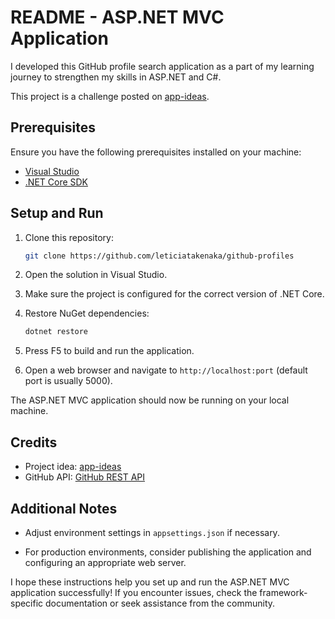 # README - ASP.NET MVC Application

I developed this GitHub profile search application as a part of my learning journey to strengthen my skills in ASP.NET and C#.</br>

This project is a challenge posted on [app-ideas](https://github.com/florinpop17/app-ideas/blob/master/Projects/2-Intermediate/GitHub-Profiles.md). 

## Prerequisites

Ensure you have the following prerequisites installed on your machine:

- [Visual Studio](https://visualstudio.microsoft.com/)
- [.NET Core SDK](https://dotnet.microsoft.com/download)

## Setup and Run

1. Clone this repository:

    ```bash
    git clone https://github.com/leticiatakenaka/github-profiles
    ```

2. Open the solution in Visual Studio.

3. Make sure the project is configured for the correct version of .NET Core.

4. Restore NuGet dependencies:

    ```bash
    dotnet restore
    ```

5. Press F5 to build and run the application.

6. Open a web browser and navigate to `http://localhost:port` (default port is usually 5000).

The ASP.NET MVC application should now be running on your local machine.

## Credits

- Project idea: [app-ideas](https://github.com/florinpop17/app-ideas/blob/master/Projects/2-Intermediate/GitHub-Profiles.md)
- GitHub API: [GitHub REST API](https://docs.github.com/en/rest)

## Additional Notes

- Adjust environment settings in `appsettings.json` if necessary.

- For production environments, consider publishing the application and configuring an appropriate web server.

I hope these instructions help you set up and run the ASP.NET MVC application successfully! If you encounter issues, check the framework-specific documentation or seek assistance from the community.
